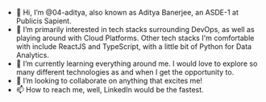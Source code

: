 - 👋 Hi, I’m @04-aditya, also known as Aditya Banerjee, an ASDE-1 at Publicis Sapient.
- 👀 I’m primarily interested in tech stacks surrounding DevOps, as well as playing around with Cloud Platforms. Other tech stacks I'm comfortable with include ReactJS and TypeScript, with a little bit of Python for Data Analytics.
- 🌱 I’m currently learning everything around me. I would love to explore so many different technologies as and when I get the opportunity to.
- 💞️ I’m looking to collaborate on anything that excites me!
- 📫 How to reach me, well, LinkedIn would be the fastest.

<!---
04-aditya/04-aditya is a ✨ special ✨ repository because its `README.md` (this file) appears on your GitHub profile.
You can click the Preview link to take a look at your changes.
--->
